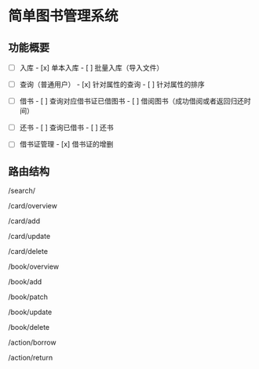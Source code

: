 # 简单图书管理系统

## 功能概要

- [ ] 入库
      - [x] 单本入库
      - [ ] 批量入库（导入文件）
- [ ] 查询（普通用户）
      - [x] 针对属性的查询
      - [ ] 针对属性的排序
- [ ] 借书
      - [ ] 查询对应借书证已借图书
      - [ ] 借阅图书（成功借阅或者返回归还时间）
- [ ] 还书
      - [ ] 查询已借书
      - [ ] 还书
- [ ] 借书证管理
      - [x] 借书证的增删



## 路由结构

/search/

/card/overview

/card/add

/card/update

/card/delete

/book/overview

/book/add

/book/patch

/book/update

/book/delete

/action/borrow

/action/return